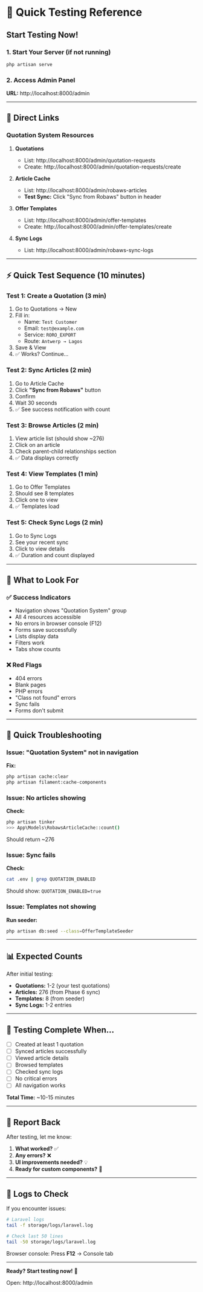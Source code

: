 # 🚀 Quick Testing Reference

## Start Testing Now!

### 1. Start Your Server (if not running)
```bash
php artisan serve
```

### 2. Access Admin Panel
**URL:** http://localhost:8000/admin

---

## 📍 Direct Links

### Quotation System Resources

1. **Quotations**
   - List: http://localhost:8000/admin/quotation-requests
   - Create: http://localhost:8000/admin/quotation-requests/create

2. **Article Cache**
   - List: http://localhost:8000/admin/robaws-articles
   - **Test Sync:** Click "Sync from Robaws" button in header

3. **Offer Templates**
   - List: http://localhost:8000/admin/offer-templates
   - Create: http://localhost:8000/admin/offer-templates/create

4. **Sync Logs**
   - List: http://localhost:8000/admin/robaws-sync-logs

---

## ⚡ Quick Test Sequence (10 minutes)

### Test 1: Create a Quotation (3 min)
1. Go to Quotations → New
2. Fill in:
   - Name: `Test Customer`
   - Email: `test@example.com`
   - Service: `RORO_EXPORT`
   - Route: `Antwerp → Lagos`
3. Save & View
4. ✅ Works? Continue...

### Test 2: Sync Articles (2 min)
1. Go to Article Cache
2. Click **"Sync from Robaws"** button
3. Confirm
4. Wait 30 seconds
5. ✅ See success notification with count

### Test 3: Browse Articles (2 min)
1. View article list (should show ~276)
2. Click on an article
3. Check parent-child relationships section
4. ✅ Data displays correctly

### Test 4: View Templates (1 min)
1. Go to Offer Templates
2. Should see 8 templates
3. Click one to view
4. ✅ Templates load

### Test 5: Check Sync Logs (2 min)
1. Go to Sync Logs
2. See your recent sync
3. Click to view details
4. ✅ Duration and count displayed

---

## 🎯 What to Look For

### ✅ Success Indicators
- Navigation shows "Quotation System" group
- All 4 resources accessible
- No errors in browser console (F12)
- Forms save successfully
- Lists display data
- Filters work
- Tabs show counts

### ❌ Red Flags
- 404 errors
- Blank pages
- PHP errors
- "Class not found" errors
- Sync fails
- Forms don't submit

---

## 🐛 Quick Troubleshooting

### Issue: "Quotation System" not in navigation
**Fix:**
```bash
php artisan cache:clear
php artisan filament:cache-components
```

### Issue: No articles showing
**Check:**
```bash
php artisan tinker
>>> App\Models\RobawsArticleCache::count()
```
Should return ~276

### Issue: Sync fails
**Check:**
```bash
cat .env | grep QUOTATION_ENABLED
```
Should show: `QUOTATION_ENABLED=true`

### Issue: Templates not showing
**Run seeder:**
```bash
php artisan db:seed --class=OfferTemplateSeeder
```

---

## 📊 Expected Counts

After initial testing:
- **Quotations:** 1-2 (your test quotations)
- **Articles:** 276 (from Phase 6 sync)
- **Templates:** 8 (from seeder)
- **Sync Logs:** 1-2 entries

---

## 🎉 Testing Complete When...

- [ ] Created at least 1 quotation
- [ ] Synced articles successfully
- [ ] Viewed article details
- [ ] Browsed templates
- [ ] Checked sync logs
- [ ] No critical errors
- [ ] All navigation works

**Total Time:** ~10-15 minutes

---

## 📝 Report Back

After testing, let me know:

1. **What worked?** ✅
2. **Any errors?** ❌
3. **UI improvements needed?** 💡
4. **Ready for custom components?** 🚀

---

## 💾 Logs to Check

If you encounter issues:

```bash
# Laravel logs
tail -f storage/logs/laravel.log

# Check last 50 lines
tail -50 storage/logs/laravel.log
```

Browser console: Press **F12** → Console tab

---

**Ready? Start testing now!** 🚀

Open: http://localhost:8000/admin

